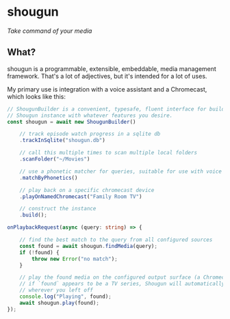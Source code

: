 shougun
=======

*Take command of your media*

## What?

shougun is a programmable, extensible, embeddable, media management framework.
That's a lot of adjectives, but it's intended for a lot of uses.

My primary use is integration with a voice assistant and a Chromecast, which
looks like this:

```typescript
// ShougunBuilder is a convenient, typesafe, fluent interface for building a
// Shougun instance with whatever features you desire.
const shougun = await new ShougunBuilder()

    // track episode watch progress in a sqlite db
    .trackInSqlite("shougun.db")

    // call this multiple times to scan multiple local folders
    .scanFolder("~/Movies")

    // use a phonetic matcher for queries, suitable for use with voice assistants
    .matchByPhonetics()

    // play back on a specific chromecast device
    .playOnNamedChromecast("Family Room TV")

    // construct the instance
    .build();

onPlaybackRequest(async (query: string) => {

    // find the best match to the query from all configured sources
    const found = await shougun.findMedia(query);
    if (!found) {
        throw new Error("no match");
    }

    // play the found media on the configured output surface (a Chromecast).
    // if `found` appears to be a TV series, Shougun will automatically resume
    // wherever you left off
    console.log("Playing", found);
    await shougun.play(found);
});
```

